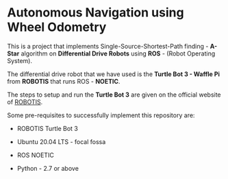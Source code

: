 # Autonomous Navigation using Wheel Odometry
This is a project that implements Single-Source-Shortest-Path finding - **A-Star** algorithm on **Differential Drive Robots** using **ROS** - (Robot Operating System). 

The differential drive robot that we have used is the **Turtle Bot 3 - Waffle Pi** from **ROBOTIS** that runs ROS - **NOETIC**.

The steps to setup and run the **Turtle Bot 3** are given on the official website of [ROBOTIS](https://emanual.robotis.com/docs/en/platform/turtlebot3/quick-start/).

Some pre-requisites to successfully implement this repository are:
- ROBOTIS Turtle Bot 3
* Ubuntu 20.04 LTS - focal fossa
+ ROS NOETIC 
- Python - 2.7 or above

